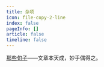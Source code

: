 ```yaml
---
title: 杂项
icon: file-copy-2-line
index: false
pageInfo: []
article: false
timeline: false
---
```

[那些句子](那些句子)——文章本天成，妙手偶得之。
